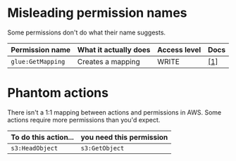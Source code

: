 # Misleading permission names

Some permissions don't do what their name suggests.

Permission name | What it actually does | Access level | Docs
--- | --- | --- | ---
`glue:GetMapping` | Creates a mapping | WRITE | [[1]](https://docs.aws.amazon.com/en_us/IAM/latest/UserGuide/list_awsglue.html)

# Phantom actions

There isn't a 1:1 mapping between actions and permissions in AWS. Some actions require more permissions than you'd expect.

To do this action... | you need this permission
--- | ---
`s3:HeadObject` | `s3:GetObject`

